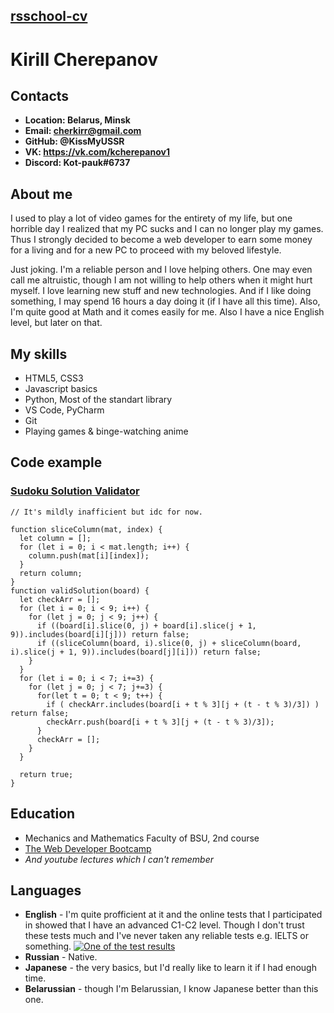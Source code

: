 ## **[rsschool-cv](https://KissMyUSSR.github.io/rsschool-cv/cv)**

# **Kirill Cherepanov**

## **Contacts**

* **Location: Belarus, Minsk**
* **Email: cherkirr@gmail.com**
* **GitHub: @KissMyUSSR**
* **VK: https://vk.com/kcherepanov1**
* **Discord: Kot-pauk#6737**

## **About me** 
I used to play a lot of video games for the entirety of my life, but one horrible day I realized that my PC sucks and I can no longer play my games. Thus I strongly decided to become a web developer to earn some money for a living and for a new PC to proceed with my beloved lifestyle.

Just joking. I'm a reliable person and I love helping others. One may even call me altruistic, though I am not willing to help others when it might hurt myself. I love learning new stuff and new technologies. And if I like doing something, I may spend 16 hours a day doing it (if I have all this time). Also, I'm quite good at Math and it comes easily for me. Also I have a nice English level, but later on that.

## **My skills**
* HTML5, CSS3
* Javascript basics
* Python, Most of the standart library
* VS Code, PyCharm
* Git
* Playing games & binge-watching anime

## **Code example**
### [Sudoku Solution Validator](https://www.codewars.com/kata/529bf0e9bdf7657179000008/javascript)
```
// It's mildly inafficient but idc for now.

function sliceColumn(mat, index) {
  let column = [];
  for (let i = 0; i < mat.length; i++) {
    column.push(mat[i][index]);
  }
  return column;
}
function validSolution(board) {
  let checkArr = [];
  for (let i = 0; i < 9; i++) {
    for (let j = 0; j < 9; j++) {
      if ((board[i].slice(0, j) + board[i].slice(j + 1, 9)).includes(board[i][j])) return false;
      if ((sliceColumn(board, i).slice(0, j) + sliceColumn(board, i).slice(j + 1, 9)).includes(board[j][i])) return false;
    }
  }
  for (let i = 0; i < 7; i+=3) {
    for (let j = 0; j < 7; j+=3) {
      for(let t = 0; t < 9; t++) {
        if ( checkArr.includes(board[i + t % 3][j + (t - t % 3)/3]) ) return false;
        checkArr.push(board[i + t % 3][j + (t - t % 3)/3]);
      }
      checkArr = [];
    }
  }
  
  return true;
}
```

## **Education**
* Mechanics and Mathematics Faculty of BSU, 2nd course
* [The Web Developer Bootcamp](https://www.udemy.com/course/the-web-developer-bootcamp/)
* *And youtube lectures which I can't remember*

## **Languages**
* **English** - I'm quite profficient at it and the online tests that I participated in showed that I have an advanced C1-C2 level. Though I don't trust these tests much and I've never taken any reliable tests e.g. IELTS or something.
[![One of the test results](/images/My%20eng%20level.jpg)](https://www.facebook.com/permalink.php?story_fbid=3024079811203680&id=100008050725980)
* **Russian** - Native.
* **Japanese** - the very basics, but I'd really like to learn it if I had enough time.
* **Belarussian** - though I'm Belarussian, I know Japanese better than this one.